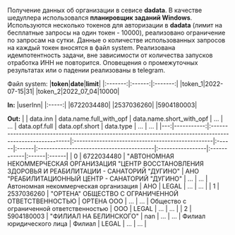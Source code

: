 Получение данных об организации в севисе **dadata**. 
В качестве шедуллера использовался **планировщик заданий Windows**.
Используются несколько токенов для авторизации в **dadata** (лимит на бесплатные запросы на один токен - 10000), реализовано ограничение по запросам на сутки. Данные о количестве использованных запросов на каждый токен вносятся в файл system.
Реализована идемпотентность задачи, вне зависимости от количества запусков отработка ИНН не повторится.
Оповещения о промежуточных результатах или о падении реализованы в telegram.

Файл system:
|**token**|**date**|**limit**|
|:-------:|:------:|:-------:|
|token_1|2022-07-15|31|
|token_2|2022_07_04|10000|




**In:**
|userInn|
|:-----:|
|6722034480|
|2537036260|
|5904180003|


**Out:**
|    |   data.inn | data.name.full_with_opf                                                                                   | data.name.short_with_opf                         | ...   | ...   | data.opf.full                            | data.opf.short   | data.type   | ...   | ...   |
|---:|-----------:|:----------------------------------------------------------------------------------------------------------|:-------------------------------------------------|:------|:------|:-----------------------------------------|:-----------------|:------------|:------|:------|
|  0 | 6722034480 | "АВТОНОМНАЯ НЕКОММЕРЧЕСКАЯ ОРГАНИЗАЦИЯ "ЦЕНТР ВОССТАНОВЛЕНИЯ ЗДОРОВЬЯ И РЕАБИЛИТАЦИИ - САНАТОРИЙ "ДУГИНО" | АНО "РЕАБИЛИТАЦИОННЫЙ ЦЕНТР - САНАТОРИЙ "ДУГИНО" | ...   | ...   | Автономная некоммерческая организация    | АНО              | LEGAL       | ...   | ...   |
|  1 | 2537036260 | "ОРТЕНА" ОБЩЕСТВО С ОГРАНИЧЕННОЙ ОТВЕТСТВЕННОСТЬЮ                                                         | ОРТЕНА ООО                                       | ...   | ...   | Общество с ограниченной ответственностью | ООО              | LEGAL       | ...   | ...   |
|  2 | 5904180003 | "ФИЛИАЛ НА БЕЛИНСКОГО"                                                                                    | nan                                              | ...   | ...   | Филиал юридического лица                 | Филиал           | LEGAL       | ...   | ...   |
